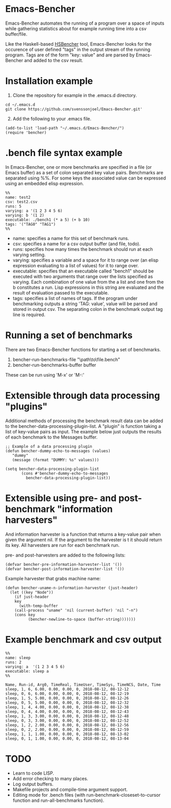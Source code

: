 # Emacs-Bencher
Emacs-Bencher automates the running of a program over a space of inputs while
gathering statistics about for example running time into a csv buffer/file. 

Like the Haskell-based [HSBencher](https://hackage.haskell.org/package/hsbencher)
tool, Emacs-Bencher looks for the occurence of user defined "tags" in the
output stream of the running program. Tags are of the form "key: value" and are
parsed by Emacs-Bencher and added to the csv result. 

# Installation example

1. Clone the repository for example in the .emacs.d directory.
```
cd ~/.emacs.d 
git clone https://github.com/svenssonjoel/Emacs-Bencher.git'
```

2. Add the following to your .emacs file.
```
(add-to-list 'load-path "~/.emacs.d/Emacs-Bencher/")
(require 'bencher)
``` 
# .bench file syntax example
In Emacs-Bencher, one or more benchmarks are specified in a file (or Emacs buffer) as a set of colon separated key value pairs.
Benchmarks are separated using %%. For some keys the associated value can be expressed using an embedded elisp expression. 

```
%%
name: test2
csv: test2.csv
runs: 5
varying: a '(1 2 3 4 5 6)
varying: b '(1 2)
executable: ./bench1 (* a 5) (+ b 10)
tags: '("TAG0" "TAG1") 
%%
```
* name: specifies a name for this set of benchmark runs.
* csv: specifies a name for a csv output buffer (and file, todo).
* runs: specifies how many times the benchmark should run at each varying setting. 
* varying: specifies a variable and a space for it to range over (an elisp expression evaluating to a list of values) for it to range over.
* executable: specifies that an executable called "bench1" should be executed with two arguments
that range over the lists specified as varying. Each combination of one value from the a list and one from the b constitutes a run. Lisp expressions in this string are evaluated and the result of evaluation passed to the executable.
* tags: specifies a list of names of tags. If the program under benchmarking outputs a string 'TAG: value', value will be parsed and stored in output csv. The separating colon in the benchmark output tag line is required. 

# Running a set of benchmarks
There are two Emacs-Bencher functions for starting a set of benchmarks.

1. bencher-run-benchmarks-file "\path\to\file.bench"
2. bencher-run-benchmarks-buffer buffer

These can be run using 'M-x' or 'M-:'

# Extensible through data processing "plugins"

Additional methods of processing the benchmark result data can be added to the bencher-data-processing-plugin-list.
A "plugin" is function taking a list of key-value pairs as input. The example below just outputs the results
of each benchmark to the Messages buffer. 

```
;; Example of a data processing plugin
(defun bencher-dummy-echo-to-messages (values)
   "dummy"
   (message (format "DUMMY: %s" values)))

(setq bencher-data-processing-plugin-list
       (cons #'bencher-dummy-echo-to-messages
 	     bencher-data-processing-plugin-list))
```

# Extensible using pre- and post-benchmark "information harvesters"

And information harvester is a function that returns a key-value pair when given
the argument nil. If the argument to the harvester is t it should return its key.
All harvesters are run for each benchmark run. 

pre- and post-harvesters are added to the following lists:
```
(defvar bencher-pre-information-harvester-list '())
(defvar bencher-post-information-harvester-list '())
```

Example harvester that grabs machine name:
```
(defun bencher-uname-n-information-harvester (just-header)
  (let ((key "Node"))
    (if just-header
	key
      (with-temp-buffer
	(call-process "uname" 'nil (current-buffer) 'nil "-n")
	(cons key
	      (bencher-newline-to-space (buffer-string)))))))
``` 


# Example benchmark and csv output

```
%%
name: sleep
runs: 2
varying: a  '(1 2 3 4 5 6)
executable: sleep a
%%
```

```
Name, Run-id, Arg0, TimeReal, TimeUser, TimeSys, TimeNCS, Date, Time
sleep, 1, 6, 6.00, 0.00, 0.00, 0, 2018-08-12, 08-12-12
sleep, 0, 6, 6.00, 0.00, 0.00, 0, 2018-08-12, 08-12-19
sleep, 1, 5, 5.00, 0.00, 0.00, 0, 2018-08-12, 08-12-26
sleep, 0, 5, 5.00, 0.00, 0.00, 0, 2018-08-12, 08-12-32
sleep, 1, 4, 4.00, 0.00, 0.00, 0, 2018-08-12, 08-12-38
sleep, 0, 4, 4.00, 0.00, 0.00, 0, 2018-08-12, 08-12-43
sleep, 1, 3, 3.00, 0.00, 0.00, 0, 2018-08-12, 08-12-48
sleep, 0, 3, 3.00, 0.00, 0.00, 0, 2018-08-12, 08-12-52
sleep, 1, 2, 2.00, 0.00, 0.00, 0, 2018-08-12, 08-12-56
sleep, 0, 2, 2.00, 0.00, 0.00, 0, 2018-08-12, 08-12-59
sleep, 1, 1, 1.00, 0.00, 0.00, 0, 2018-08-12, 08-13-02
sleep, 0, 1, 1.00, 0.00, 0.00, 0, 2018-08-12, 08-13-04
```

# TODO
  * Learn to code LISP.
  * Add error checking to many places. 
  * Log output buffers.
  * Makefile projects and compile-time argument support.
  * Editing mode for .bench files (with run-benchmark-closeset-to-cursor function and run-all-benchmarks function).
